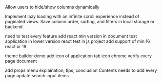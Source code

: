 Allow users to hide/show columns dynamically

<!-- Allow users to sort by multiple columns -->

Implement lazy loading with an infinite scroll experience instead of paginated views.
Save column order, sorting, and filters in local storage or backend.

<!-- clear sorting popup (important) -->

<!-- change theme code -->

<!-- row checkbox selection (single/all) (important) -->

<!-- column width (important) -->

need to test every feature
add react min version in document
test application in lower version react
test in js project
add support of min 16 react or 18
<!-- add theme in document how to change theme -->
theme builder
demo
add icon of application tab icon chrome
verify every page document
<!-- css information add in document -->
<!-- package css class names change needed with prefix -->
<!-- menu add theme -->
<!-- make dropdown menu to normal -->
add props menu
explaination, tips, conclusion
Contents needs to add every page
update search input items